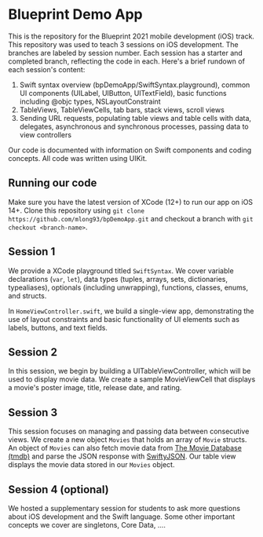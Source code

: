 # Blueprint Demo App
 
This is the repository for the Blueprint 2021 mobile development (iOS) track. This repository was used to teach 3 sessions on iOS development. The branches are labeled by session number. Each session has a starter and completed branch, reflecting the code in each. Here's a brief rundown of each session's content:

1. Swift syntax overview (bpDemoApp/SwiftSyntax.playground), common UI components (UILabel, UIButton, UITextField), basic functions including @objc types, NSLayoutConstraint
2. TableViews, TableViewCells, tab bars, stack views, scroll views
3. Sending URL requests, populating table views and table cells with data, delegates, asynchronous and synchronous processes, passing data to view controllers

Our code is documented with information on Swift components and coding concepts. All code was written using UIKit.

## Running our code
Make sure you have the latest version of XCode (12+) to run our app on iOS 14+. Clone this repository using `git clone https://github.com/mlong93/bpDemoApp.git` and checkout a branch with `git checkout <branch-name>`. 

## Session 1
We provide a XCode playground titled `SwiftSyntax`. We cover variable declarations (`var`, `let`), data types (tuples, arrays, sets, dictionaries, typealiases), optionals (including unwrapping), functions, classes, enums, and structs.

In `HomeViewController.swift`, we build a single-view app, demonstrating the use of layout constraints and basic functionality of UI elements such as labels, buttons, and text fields.

## Session 2
In this session, we begin by building a UITableViewController, which will be used to display movie data. We create a sample MovieViewCell that displays a movie's poster image, title, release date, and rating.

## Session 3
This session focuses on managing and passing data between consecutive views. We create a new object `Movies` that holds an array of `Movie` structs. An object of `Movies` can also fetch movie data from [The Movie Database (tmdb)](https://www.themoviedb.org) and parse the JSON response with [SwiftyJSON](https://github.com/SwiftyJSON/SwiftyJSON). Our table view displays the movie data stored in our `Movies` object.

## Session 4 (optional)
We hosted a supplementary session for students to ask more questions about iOS development and the Swift language. Some other important concepts we cover are singletons, Core Data, ....

